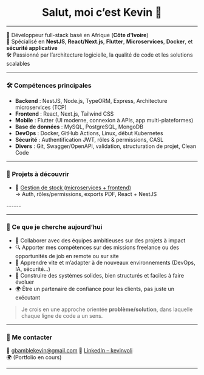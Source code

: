 <h1 align="center">Salut, moi c’est Kevin 👋</h1>

---

🎯 Développeur full-stack basé en Afrique (**Côte d'Ivoire**)   
💼 Spécialisé en **NestJS**, **React/Next.js**, **Flutter**, **Microservices**, **Docker**, et **sécurité applicative**  
🛠️ Passionné par l’architecture logicielle, la qualité de code et les solutions scalables

---

### 🛠️ Compétences principales

- **Backend** : NestJS, Node.js, TypeORM, Express, Architecture microservices (TCP)
- **Frontend** : React, Next.js, Tailwind CSS
- **Mobile** : Flutter (UI moderne, connexion à APIs, app multi-plateformes)
- **Base de données** : MySQL, PostgreSQL, MongoDB
- **DevOps** : Docker, GitHub Actions, Linux, début Kubernetes
- **Sécurité** : Authentification JWT, rôles & permissions, CASL
- **Divers** : Git, Swagger/OpenAPI, validation, structuration de projet, Clean Code

---

### 📌 Projets à découvrir

- 🔐 [Gestion de stock (microservices + frontend)](https://github.com/kevinvoli/gestion_de_stock)  
  → Auth, rôles/permissions, exports PDF, React + NestJS

*------*

---

### 🎯 Ce que je cherche aujourd’hui

- 🤝 Collaborer avec des équipes ambitieuses sur des projets à impact
- 🔍 Apporter mes compétences sur des missions freelance ou des opportunités de job en remote ou sur site
- 🧠 Apprendre vite et m’adapter à de nouveaux environnements (DevOps, IA, sécurité…)
- 🚧 Construire des systèmes solides, bien structurés et faciles à faire évoluer
- 🌍 Être un partenaire de confiance pour les clients, pas juste un exécutant

> Je crois en une approche orientée **problème/solution**, dans laquelle chaque ligne de code a un sens.


---

### 🤝 Me contacter

📧 gbamblekevin@gmail.com
🔗 [LinkedIn – kevinvoli](https://www.linkedin.com/in/kevinvoli)  
🌍 (Portfolio en cours)

---

